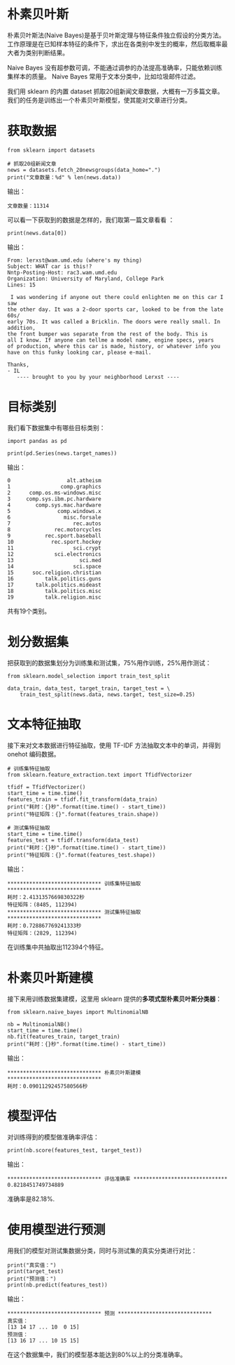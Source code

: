 # 朴素贝叶斯

朴素贝叶斯法(Naive Bayes)是基于贝叶斯定理与特征条件独立假设的分类方法。
工作原理是在已知样本特征的条件下，求出在各类别中发生的概率，然后取概率最大者为类别判断结果。

Naive Bayes 没有超参数可调，不能通过调参的办法提高准确率，只能依赖训练集样本的质量。
Naive Bayes 常用于文本分类中，比如垃圾邮件过滤。

我们用 sklearn 的内置 dataset 抓取20组新闻文章数据，大概有一万多篇文章。
我们的任务是训练出一个朴素贝叶斯模型，使其能对文章进行分类。

# 获取数据
```
from sklearn import datasets

# 抓取20组新闻文章
news = datasets.fetch_20newsgroups(data_home=".")
print("文章数量：%d" % len(news.data))
```

输出：
```
文章数量：11314
```

可以看一下获取到的数据是怎样的，我们取第一篇文章看看 ：
```
print(news.data[0])
```
输出：
```
From: lerxst@wam.umd.edu (where's my thing)
Subject: WHAT car is this!?
Nntp-Posting-Host: rac3.wam.umd.edu
Organization: University of Maryland, College Park
Lines: 15

 I was wondering if anyone out there could enlighten me on this car I saw
the other day. It was a 2-door sports car, looked to be from the late 60s/
early 70s. It was called a Bricklin. The doors were really small. In addition,
the front bumper was separate from the rest of the body. This is 
all I know. If anyone can tellme a model name, engine specs, years
of production, where this car is made, history, or whatever info you
have on this funky looking car, please e-mail.

Thanks,
- IL
   ---- brought to you by your neighborhood Lerxst ----
```

# 目标类别 
我们看下数据集中有哪些目标类别：
```
import pandas as pd

print(pd.Series(news.target_names))
```

输出：
```
0                  alt.atheism
1                comp.graphics
2      comp.os.ms-windows.misc
3     comp.sys.ibm.pc.hardware
4        comp.sys.mac.hardware
5               comp.windows.x
6                 misc.forsale
7                    rec.autos
8              rec.motorcycles
9           rec.sport.baseball
10            rec.sport.hockey
11                   sci.crypt
12             sci.electronics
13                     sci.med
14                   sci.space
15      soc.religion.christian
16          talk.politics.guns
17       talk.politics.mideast
18          talk.politics.misc
19          talk.religion.misc
```

共有19个类别。

# 划分数据集
把获取到的数据集划分为训练集和测试集，75%用作训练，25%用作测试：
```
from sklearn.model_selection import train_test_split

data_train, data_test, target_train, target_test = \
    train_test_split(news.data, news.target, test_size=0.25)
```

# 文本特征抽取

接下来对文本数据进行特征抽取，使用 TF-IDF 方法抽取文本中的单词，并得到 onehot 编码数据。
```
# 训练集特征抽取
from sklearn.feature_extraction.text import TfidfVectorizer

tfidf = TfidfVectorizer()
start_time = time.time()
features_train = tfidf.fit_transform(data_train)
print("耗时：{}秒".format(time.time() - start_time))
print("特征矩阵：{}".format(features_train.shape))

# 测试集特征抽取
start_time = time.time()
features_test = tfidf.transform(data_test)
print("耗时：{}秒".format(time.time() - start_time))
print("特征矩阵：{}".format(features_test.shape))
```

输出：
```
****************************** 训练集特征抽取 ******************************
耗时：2.4131357669830322秒
特征矩阵：(8485, 112394)
****************************** 测试集特征抽取 ******************************
耗时：0.728867769241333秒
特征矩阵：(2829, 112394)
```

在训练集中共抽取出112394个特征。

# 朴素贝叶斯建模
接下来用训练数据集建模，这里用 sklearn 提供的**多项式型朴素贝叶斯分类器**：
```
from sklearn.naive_bayes import MultinomialNB

nb = MultinomialNB()
start_time = time.time()
nb.fit(features_train, target_train)
print("耗时：{}秒".format(time.time() - start_time))
```

输出：
```
****************************** 朴素贝叶斯建模 ******************************
耗时：0.09011292457580566秒
```

# 模型评估
对训练得到的模型做准确率评估：
```
print(nb.score(features_test, target_test))
```

输出：
```
****************************** 评估准确率 ******************************
0.8218451749734889
```

准确率是82.18%.

# 使用模型进行预测
用我们的模型对测试集数据分类，同时与测试集的真实分类进行对比：
```
print("真实值：")
print(target_test)
print("预测值：")
print(nb.predict(features_test))
```

输出：
```
****************************** 预测 ******************************
真实值：
[13 14 17 ... 10  0 15]
预测值：
[13 16 17 ... 10 15 15]
```

在这个数据集中，我们的模型基本能达到80%以上的分类准确率。